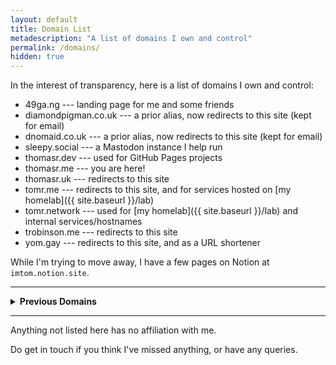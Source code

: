 ```yaml
---
layout: default
title: Domain List
metadescription: "A list of domains I own and control"
permalink: /domains/
hidden: true
---
```


In the interest of transparency, here is a list of domains I own and control:

- 49ga.ng --- landing page for me and some friends
- diamondpigman.co.uk --- a prior alias, now redirects to this site (kept for email)
- dnomaid.co.uk --- a prior alias, now redirects to this site (kept for email)
- sleepy.social --- a Mastodon instance I help run
- thomasr.dev --- used for GitHub Pages projects
- thomasr.me --- you are here!
- thomasr.uk --- redirects to this site
- tomr.me --- redirects to this site, and for services hosted on [my homelab]({{ site.baseurl }}/lab)
- tomr.network --- used for [my homelab]({{ site.baseurl }}/lab) and internal services/hostnames
- trobinson.me --- redirects to this site
- yom.gay --- redirects to this site, and as a URL shortener

While I'm trying to move away, I have a few pages on Notion at `imtom.notion.site`.

---

<details>
	<summary>
		<strong>Previous Domains</strong>
	</summary>
	<p>I no longer own these domains and therefore have no control over them:</p>

	<ul>
		<li>diamondpigman.com &mdash; a prior alias</li>
		<li>fishys.space &mdash; formerly for my homelab</li>
		<li>owouwu.tech &mdash; got this free with the GitHub Student Developer pack</li>
		<li>thomasr.cymru &mdash; treuliais beth amser yn dysgu cymraeg</li>
		<li>westmidlandsbus.com &mdash; given away to <a href="https//davwheat.dev">Dav</a></li>
	</ul>
</details>

---

Anything not listed here has no affiliation with me. 

Do get in touch if you think I've missed anything, or have any queries.
